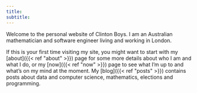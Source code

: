 ```yaml
---
title: 
subtitle: 
---
```


Welcome to the personal website of Clinton Boys. I am an Australian mathematician and software engineer living and working in London.

If this is your first time visiting my site, you might want to start with my [about]({{< ref "about" >}}) page for some more details about who I am and what I do, or my [now]({{< ref "now" >}}) page to see what I’m up to and what’s on my mind at the moment. My [blog]({{< ref "posts" >}}) contains posts about data and computer science, mathematics, elections and programming. 